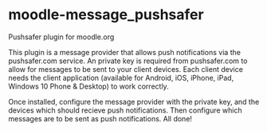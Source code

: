 # moodle-message_pushsafer
Pushsafer plugin for moodle.org

This plugin is a message provider that allows push notifications via the pushsafer.com service. An private key is required from pushsafer.com to allow for messages to be sent to your client devices. Each client device needs the client application (available for Android, iOS, iPhone, iPad, Windows 10 Phone & Desktop) to work correctly.

Once installed, configure the message provider with the private key, and the devices which should recieve push notifications. Then configure which messages are to be sent as push notifications. All done!
